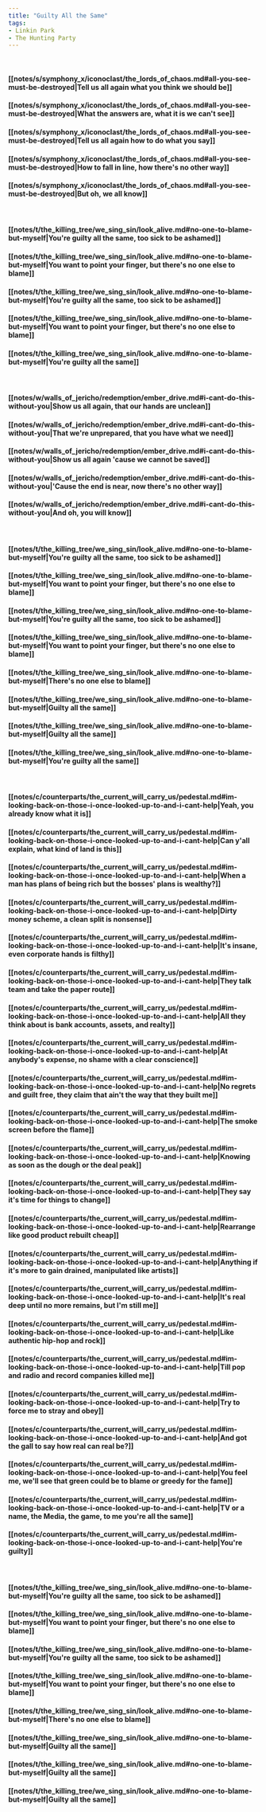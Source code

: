 ```yaml
---
title: "Guilty All the Same"
tags:
- Linkin Park
- The Hunting Party
---
```

&nbsp;
#### [[notes/s/symphony_x/iconoclast/the_lords_of_chaos.md#all-you-see-must-be-destroyed|Tell us all again what you think we should be]]
#### [[notes/s/symphony_x/iconoclast/the_lords_of_chaos.md#all-you-see-must-be-destroyed|What the answers are, what it is we can't see]]
#### [[notes/s/symphony_x/iconoclast/the_lords_of_chaos.md#all-you-see-must-be-destroyed|Tell us all again how to do what you say]]
#### [[notes/s/symphony_x/iconoclast/the_lords_of_chaos.md#all-you-see-must-be-destroyed|How to fall in line, how there's no other way]]
#### [[notes/s/symphony_x/iconoclast/the_lords_of_chaos.md#all-you-see-must-be-destroyed|But oh, we all know]]
&nbsp;
#### [[notes/t/the_killing_tree/we_sing_sin/look_alive.md#no-one-to-blame-but-myself|You're guilty all the same, too sick to be ashamed]]
#### [[notes/t/the_killing_tree/we_sing_sin/look_alive.md#no-one-to-blame-but-myself|You want to point your finger, but there's no one else to blame]]
#### [[notes/t/the_killing_tree/we_sing_sin/look_alive.md#no-one-to-blame-but-myself|You're guilty all the same, too sick to be ashamed]]
#### [[notes/t/the_killing_tree/we_sing_sin/look_alive.md#no-one-to-blame-but-myself|You want to point your finger, but there's no one else to blame]]
#### [[notes/t/the_killing_tree/we_sing_sin/look_alive.md#no-one-to-blame-but-myself|You're guilty all the same]]
&nbsp;
#### [[notes/w/walls_of_jericho/redemption/ember_drive.md#i-cant-do-this-without-you|Show us all again, that our hands are unclean]]
#### [[notes/w/walls_of_jericho/redemption/ember_drive.md#i-cant-do-this-without-you|That we're unprepared, that you have what we need]]
#### [[notes/w/walls_of_jericho/redemption/ember_drive.md#i-cant-do-this-without-you|Show us all again 'cause we cannot be saved]]
#### [[notes/w/walls_of_jericho/redemption/ember_drive.md#i-cant-do-this-without-you|'Cause the end is near, now there's no other way]]
#### [[notes/w/walls_of_jericho/redemption/ember_drive.md#i-cant-do-this-without-you|And oh, you will know]]
&nbsp;
#### [[notes/t/the_killing_tree/we_sing_sin/look_alive.md#no-one-to-blame-but-myself|You're guilty all the same, too sick to be ashamed]]
#### [[notes/t/the_killing_tree/we_sing_sin/look_alive.md#no-one-to-blame-but-myself|You want to point your finger, but there's no one else to blame]]
#### [[notes/t/the_killing_tree/we_sing_sin/look_alive.md#no-one-to-blame-but-myself|You're guilty all the same, too sick to be ashamed]]
#### [[notes/t/the_killing_tree/we_sing_sin/look_alive.md#no-one-to-blame-but-myself|You want to point your finger, but there's no one else to blame]]
#### [[notes/t/the_killing_tree/we_sing_sin/look_alive.md#no-one-to-blame-but-myself|There's no one else to blame]]
#### [[notes/t/the_killing_tree/we_sing_sin/look_alive.md#no-one-to-blame-but-myself|Guilty all the same]]
#### [[notes/t/the_killing_tree/we_sing_sin/look_alive.md#no-one-to-blame-but-myself|Guilty all the same]]
#### [[notes/t/the_killing_tree/we_sing_sin/look_alive.md#no-one-to-blame-but-myself|You're guilty all the same]]
&nbsp;
#### [[notes/c/counterparts/the_current_will_carry_us/pedestal.md#im-looking-back-on-those-i-once-looked-up-to-and-i-cant-help|Yeah, you already know what it is]]
#### [[notes/c/counterparts/the_current_will_carry_us/pedestal.md#im-looking-back-on-those-i-once-looked-up-to-and-i-cant-help|Can y'all explain, what kind of land is this]]
#### [[notes/c/counterparts/the_current_will_carry_us/pedestal.md#im-looking-back-on-those-i-once-looked-up-to-and-i-cant-help|When a man has plans of being rich but the bosses' plans is wealthy?]]
#### [[notes/c/counterparts/the_current_will_carry_us/pedestal.md#im-looking-back-on-those-i-once-looked-up-to-and-i-cant-help|Dirty money scheme, a clean split is nonsense]]
#### [[notes/c/counterparts/the_current_will_carry_us/pedestal.md#im-looking-back-on-those-i-once-looked-up-to-and-i-cant-help|It's insane, even corporate hands is filthy]]
#### [[notes/c/counterparts/the_current_will_carry_us/pedestal.md#im-looking-back-on-those-i-once-looked-up-to-and-i-cant-help|They talk team and take the paper route]]
#### [[notes/c/counterparts/the_current_will_carry_us/pedestal.md#im-looking-back-on-those-i-once-looked-up-to-and-i-cant-help|All they think about is bank accounts, assets, and realty]]
#### [[notes/c/counterparts/the_current_will_carry_us/pedestal.md#im-looking-back-on-those-i-once-looked-up-to-and-i-cant-help|At anybody's expense, no shame with a clear conscience]]
#### [[notes/c/counterparts/the_current_will_carry_us/pedestal.md#im-looking-back-on-those-i-once-looked-up-to-and-i-cant-help|No regrets and guilt free, they claim that ain't the way that they built me]]
#### [[notes/c/counterparts/the_current_will_carry_us/pedestal.md#im-looking-back-on-those-i-once-looked-up-to-and-i-cant-help|The smoke screen before the flame]]
#### [[notes/c/counterparts/the_current_will_carry_us/pedestal.md#im-looking-back-on-those-i-once-looked-up-to-and-i-cant-help|Knowing as soon as the dough or the deal peak]]
#### [[notes/c/counterparts/the_current_will_carry_us/pedestal.md#im-looking-back-on-those-i-once-looked-up-to-and-i-cant-help|They say it's time for things to change]]
#### [[notes/c/counterparts/the_current_will_carry_us/pedestal.md#im-looking-back-on-those-i-once-looked-up-to-and-i-cant-help|Rearrange like good product rebuilt cheap]]
#### [[notes/c/counterparts/the_current_will_carry_us/pedestal.md#im-looking-back-on-those-i-once-looked-up-to-and-i-cant-help|Anything if it's more to gain drained, manipulated like artists]]
#### [[notes/c/counterparts/the_current_will_carry_us/pedestal.md#im-looking-back-on-those-i-once-looked-up-to-and-i-cant-help|It's real deep until no more remains, but I'm still me]]
#### [[notes/c/counterparts/the_current_will_carry_us/pedestal.md#im-looking-back-on-those-i-once-looked-up-to-and-i-cant-help|Like authentic hip-hop and rock]]
#### [[notes/c/counterparts/the_current_will_carry_us/pedestal.md#im-looking-back-on-those-i-once-looked-up-to-and-i-cant-help|Till pop and radio and record companies killed me]]
#### [[notes/c/counterparts/the_current_will_carry_us/pedestal.md#im-looking-back-on-those-i-once-looked-up-to-and-i-cant-help|Try to force me to stray and obey]]
#### [[notes/c/counterparts/the_current_will_carry_us/pedestal.md#im-looking-back-on-those-i-once-looked-up-to-and-i-cant-help|And got the gall to say how real can real be?]]
#### [[notes/c/counterparts/the_current_will_carry_us/pedestal.md#im-looking-back-on-those-i-once-looked-up-to-and-i-cant-help|You feel me, we'll see that green could be to blame or greedy for the fame]]
#### [[notes/c/counterparts/the_current_will_carry_us/pedestal.md#im-looking-back-on-those-i-once-looked-up-to-and-i-cant-help|TV or a name, the Media, the game, to me you're all the same]]
#### [[notes/c/counterparts/the_current_will_carry_us/pedestal.md#im-looking-back-on-those-i-once-looked-up-to-and-i-cant-help|You're guilty]]
&nbsp;
#### [[notes/t/the_killing_tree/we_sing_sin/look_alive.md#no-one-to-blame-but-myself|You're guilty all the same, too sick to be ashamed]]
#### [[notes/t/the_killing_tree/we_sing_sin/look_alive.md#no-one-to-blame-but-myself|You want to point your finger, but there's no one else to blame]]
#### [[notes/t/the_killing_tree/we_sing_sin/look_alive.md#no-one-to-blame-but-myself|You're guilty all the same, too sick to be ashamed]]
#### [[notes/t/the_killing_tree/we_sing_sin/look_alive.md#no-one-to-blame-but-myself|You want to point your finger, but there's no one else to blame]]
#### [[notes/t/the_killing_tree/we_sing_sin/look_alive.md#no-one-to-blame-but-myself|There's no one else to blame]]
#### [[notes/t/the_killing_tree/we_sing_sin/look_alive.md#no-one-to-blame-but-myself|Guilty all the same]]
#### [[notes/t/the_killing_tree/we_sing_sin/look_alive.md#no-one-to-blame-but-myself|Guilty all the same]]
#### [[notes/t/the_killing_tree/we_sing_sin/look_alive.md#no-one-to-blame-but-myself|Guilty all the same]]
